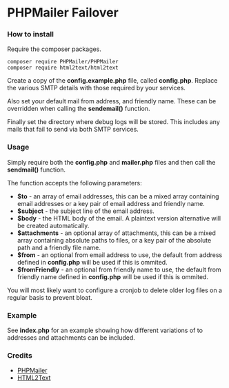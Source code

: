 # PHPMailer Failover

### How to install

Require the composer packages.

    composer require PHPMailer/PHPMailer
    composer require html2text/html2text

Create a copy of the **config.example.php** file, called **config.php**. Replace the various SMTP details with those required by your services. 

Also set your default mail from address, and friendly name. These can be overridden when calling the **sendemail()** function.

Finally set the directory where debug logs will be stored. This includes any mails that fail to send via both SMTP services. 

### Usage

Simply require both the **config.php** and **mailer.php** files and then call the **sendmail()** function.

The function accepts the following parameters:

 * **$to** - an array of email addresses, this can be a mixed array containing email addresses or a key pair of email address and friendly name.
 * **$subject** - the subject line of the email address.
 * **$body** - the HTML body of the email. A plaintext version alternative will be created automatically.
 * **$attachments** - an optional array of attachments, this can be a mixed array containing absolute paths to files, or a key pair of the absolute path and a friendly file name.
 * **$from** - an optional from email address to use, the default from address defined in **config.php** will be used if this is ommited.
 * **$fromFriendly** - an optional from friendly name to use, the default from friendly name defined in **config.php** will be used if this is ommited.

You will most likely want to configure a cronjob to delete older log files on a regular basis to prevent bloat.

### Example

See **index.php** for an example showing how different variations of to addresses and attachments can be included.    

### Credits

 * [PHPMailer](https://github.com/PHPMailer/PHPMailer)
 * [HTML2Text](https://packagist.org/packages/html2text/html2text)